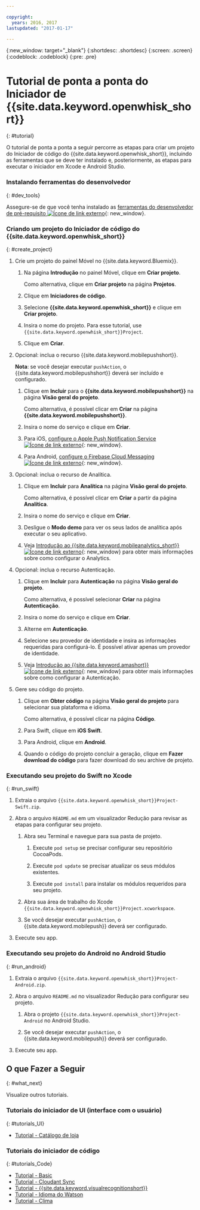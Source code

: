 ```yaml
---

copyright:
  years: 2016, 2017
lastupdated: "2017-01-17"

---
```

{:new_window: target="_blank"}
{:shortdesc: .shortdesc}
{:screen: .screen}
{:codeblock: .codeblock}
{:pre: .pre}

# Tutorial de ponta a ponta do Iniciador de {{site.data.keyword.openwhisk_short}}
{: #tutorial}

O tutorial de ponta a ponta a seguir percorre as etapas para criar um projeto do Iniciador de código do {{site.data.keyword.openwhisk_short}}, incluindo as ferramentas que se deve ter instalado e, posteriormente, as
etapas para executar o iniciador em Xcode e Android Studio.


### Instalando ferramentas do desenvolvedor
{: #dev_tools}

Assegure-se de que você tenha instalado as [ferramentas do desenvolvedor de pré-requisito ![Ícone de link externo](../icons/launch-glyph.svg "Ícone de link externo")](get_code.html#prereq-dev-tools "Ícone de link externo"){: new_window}.


### Criando um projeto do Iniciador de código do {{site.data.keyword.openwhisk_short}}
{: #create_project}

1. Crie um projeto do painel Móvel no {{site.data.keyword.Bluemix}}.

   1. Na página **Introdução** no painel Móvel, clique em **Criar projeto**.

      Como alternativa, clique em **Criar projeto** na página **Projetos**.

   2. Clique em **Iniciadores de código**.

   3. Selecione **{{site.data.keyword.openwhisk_short}}** e clique em **Criar projeto**.

   4. Insira o nome do projeto. Para esse tutorial, use `{{site.data.keyword.openwhisk_short}}Project`.
   
   5. Clique em **Criar**.

2. Opcional: inclua o recurso {{site.data.keyword.mobilepushshort}}.

   **Nota**: se você desejar executar `pushAction`, o {{site.data.keyword.mobilepushshort}} deverá ser incluído e configurado.

   1. Clique em **Incluir** para o **{{site.data.keyword.mobilepushshort}}** na página **Visão geral do projeto**.

      Como alternativa, é possível clicar em **Criar** na página **{{site.data.keyword.mobilepushshort}}**.

   2. Insira o nome do serviço e clique em **Criar**.

   3. Para iOS, [configure o Apple Push Notification Service ![Ícone de link externo](../icons/launch-glyph.svg "Ícone de link externo")](/docs/services/mobilepush/t_push_provider_ios.html "Ícone de link externo"){: new_window}.

   4. Para Android, [configure o Firebase Cloud Messaging ![Ícone de link externo](../icons/launch-glyph.svg "Ícone de link externo")](/docs/services/mobilepush/t_push_provider_android.html "Ícone de link externo"){: new_window}.
   
3. Opcional: inclua o recurso de Analítica.

   1. Clique em **Incluir** para **Analítica** na página **Visão geral do projeto**.

      Como alternativa, é possível clicar em **Criar** a partir da página **Analítica**.

   2. Insira o nome do serviço e clique em **Criar**.
   
   3. Desligue o **Modo demo** para ver os seus lados de analítica após executar o seu aplicativo.
   
   4. Veja [Introdução ao {{site.data.keyword.mobileanalytics_short}} ![Ícone de link externo](../icons/launch-glyph.svg "Ícone de link externo")](/docs/services/mobileanalytics/index.html "Ícone de link externo"){: new_window} para obter mais informações sobre como configurar o Analytics.
  
4. Opcional: inclua o recurso Autenticação.

   1. Clique em **Incluir** para **Autenticação** na página **Visão geral do projeto**.

      Como alternativa, é possível selecionar **Criar** na página **Autenticação**.

   2. Insira o nome do serviço e clique em **Criar**.
   
   3. Alterne em **Autenticação**.
   
   4. Selecione seu provedor de identidade e insira as informações requeridas para configurá-lo. É possível ativar apenas um provedor de identidade.

   5. Veja [Introdução ao {{site.data.keyword.amashort}} ![Ícone de link externo](../icons/launch-glyph.svg "Ícone de link externo")](/docs/services/mobileaccess/index.html "Ícone de link externo"){: new_window} para obter mais informações sobre como configurar a Autenticação.

5. Gere seu código do projeto.

   1. Clique em **Obter código** na
página **Visão geral do projeto** para selecionar sua plataforma e idioma.
   
      Como alternativa, é possível clicar na página **Código**.

   2. Para Swift, clique em **iOS Swift**.
   
   3. Para Android, clique em **Android**.
   
   4. Quando o código do projeto concluir a geração, clique
em **Fazer download do código** para fazer
download do seu archive de projeto.


### Executando seu projeto do Swift no Xcode
{: #run_swift}

1. Extraia o arquivo `{{site.data.keyword.openwhisk_short}}Project-Swift.zip`.

2. Abra o arquivo `README.md` em um
visualizador Redução para revisar as etapas para configurar seu
projeto.

   1. Abra seu Terminal e navegue para sua pasta de
projeto.
   
      1. Execute `pod setup` se precisar
configurar seu repositório CocoaPods.
      
      2. Execute `pod update` se precisar
atualizar os seus módulos existentes.
      
      3. Execute `pod install` para instalar
os módulos requeridos para seu projeto.
      
   3. Abra sua área de trabalho do Xcode `{{site.data.keyword.openwhisk_short}}Project.xcworkspace`.

   4. Se você desejar executar `pushAction`, o {{site.data.keyword.mobilepush}} deverá ser configurado.
      
3. Execute seu app.


### Executando seu projeto do Android no Android Studio
{: #run_android}

1. Extraia o arquivo `{{site.data.keyword.openwhisk_short}}Project-Android.zip`.

2. Abra o arquivo `README.md` no
visualizador Redução para configurar seu projeto.

   1. Abra o projeto `{{site.data.keyword.openwhisk_short}}Project-Android` no Android Studio.

   2. Se você desejar executar `pushAction`, o {{site.data.keyword.mobilepush}} deverá ser configurado.
      
3. Execute seu app.


## O que Fazer a Seguir
{: #what_next}

Visualize outros tutoriais.


### Tutoriais do iniciador de UI (interface com o usuário)
{: #tutorials_UI}

* [Tutorial - Catálogo de loja](tutorial_store_catalog.html)


### Tutoriais do iniciador de código
{: #tutorials_Code}

* [Tutorial - Basic](tutorial.html)
* [Tutorial - Cloudant Sync](tutorial_cloudant_synd.html)
* [Tutorial - {{site.data.keyword.visualrecognitionshort}}](tutorial_visual_recognition.html)
* [Tutorial - Idioma do Watson](tutorial_watson_language.html)
* [Tutorial - Clima](tutorial_weather.html)
